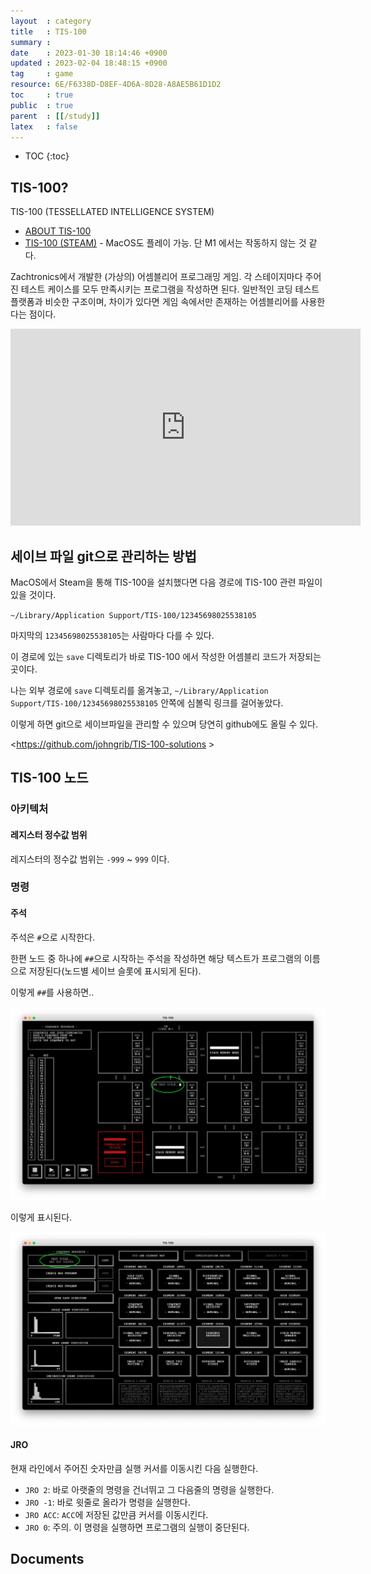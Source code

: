 ```yaml
---
layout  : category
title   : TIS-100
summary : 
date    : 2023-01-30 18:14:46 +0900
updated : 2023-02-04 18:48:15 +0900
tag     : game
resource: 6E/F6338D-D8EF-4D6A-8D28-A8AE5B61D1D2
toc     : true
public  : true
parent  : [[/study]]
latex   : false
---
```

* TOC
{:toc}

## TIS-100?

TIS-100 (TESSELLATED INTELLIGENCE SYSTEM)

- [ABOUT TIS-100]( https://www.zachtronics.com/tis-100/ )
- [TIS-100 (STEAM)]( https://store.steampowered.com/app/370360/TIS100/ ) - MacOS도 플레이 가능. 단 M1 에서는 작동하지 않는 것 같다.

Zachtronics에서 개발한 (가상의) 어셈블리어 프로그래밍 게임.
각 스테이지마다 주어진 테스트 케이스를 모두 만족시키는 프로그램을 작성하면 된다.
일반적인 코딩 테스트 플랫폼과 비슷한 구조이며, 차이가 있다면 게임 속에서만 존재하는 어셈블리어를 사용한다는 점이다.

<iframe width="560" height="315" src="https://www.youtube.com/embed/ZkUHGvy2pNU" title="YouTube video player" frameborder="0" allow="accelerometer; autoplay; clipboard-write; encrypted-media; gyroscope; picture-in-picture; web-share" allowfullscreen></iframe>

## 세이브 파일 git으로 관리하는 방법

MacOS에서 Steam을 통해 TIS-100을 설치했다면 다음 경로에 TIS-100 관련 파일이 있을 것이다.

`~/Library/Application Support/TIS-100/12345698025538105`

마지막의 `12345698025538105`는 사람마다 다를 수 있다.

이 경로에 있는 `save` 디렉토리가 바로 TIS-100 에서 작성한 어셈블리 코드가 저장되는 곳이다.

나는 외부 경로에 `save` 디렉토리를 옮겨놓고, `~/Library/Application Support/TIS-100/12345698025538105` 안쪽에 심볼릭 링크를 걸어놓았다.

이렇게 하면 git으로 세이브파일을 관리할 수 있으며 당연히 github에도 올릴 수 있다.

<https://github.com/johngrib/TIS-100-solutions >

## TIS-100 노드

### 아키텍처

#### 레지스터 정수값 범위

레지스터의 정수값 범위는 `-999` ~ `999` 이다.

### 명령

#### 주석

주석은 `#`으로 시작한다.

한편 노드 중 하나에 `##`으로 시작하는 주석을 작성하면 해당 텍스트가 프로그램의 이름으로 저장된다(노드별 세이브 슬롯에 표시되게 된다).

이렇게 `##`를 사용하면..

![image]( /resource/6E/F6338D-D8EF-4D6A-8D28-A8AE5B61D1D2/216621472-e8ec9672-fe83-4c8d-85dc-d09d7dcd516a.png )

이렇게 표시된다.

![image]( /resource/6E/F6338D-D8EF-4D6A-8D28-A8AE5B61D1D2/216621302-7b5f25b2-cf14-4050-8e0f-d839e2389c26.png )

#### JRO

현재 라인에서 주어진 숫자만큼 실행 커서를 이동시킨 다음 실행한다.

- `JRO 2`: 바로 아랫줄의 명령을 건너뛰고 그 다음줄의 명령을 실행한다.
- `JRO -1`: 바로 윗줄로 올라가 명령을 실행한다.
- `JRO ACC`: `ACC`에 저장된 값만큼 커서를 이동시킨다.
- `JRO 0`: 주의. 이 명령을 실행하면 프로그램의 실행이 중단된다.

## Documents

